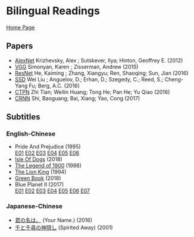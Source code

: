 # Bilingual Readings

[Home Page](https://benhnp.github.io/nhnp/)

## Papers
- [AlexNet](https://benhnp.github.io/nhnp/files/papers/cv/AlexNet%20-%20ImageNet%20Classification%20with%20Deep%20Convolutional%20Neural%20Networks_marks.html) Krizhevsky, Alex ; Sutskever, Ilya; Hinton, Geoffrey E. (2012)
- [VGG](https://benhnp.github.io/nhnp/files/papers/cv/VGG%20-%20Very%20Deep%20Convolutional%20Networks%20for%20Large-Scale%20Image%20Recognition_marks.html) Simonyan, Karen ; Zisserman, Andrew (2015)
- [ResNet](https://benhnp.github.io/nhnp/files/papers/cv/ResNet%20-%20Deep%20Residual%20Learning%20for%20Image%20Recognition_marks.html) He, Kaiming ; Zhang, Xiangyu; Ren, Shaoqing; Sun, Jian (2016)
- [SSD](https://benhnp.github.io/nhnp/files/papers/cv/SSD%20-%20Single%20Shot%20MultiBox%20Detector_marks.html) Wei Liu ; Anguelov, D.; Erhan, D.; Szegedy, C.; Reed, S.; Cheng-Yang Fu; Berg, A.C. (2016)
- [CTPN](https://benhnp.github.io/nhnp/files/papers/cv/CTPN%20-%20Detecting%20Text%20in%20Natural%20Image%20with%20Connectionist%20Text%20Proposal%20Network_marks.html) Zhi Tian; Weilin Huang; Tong He; Pan He; Yu Qiao (2016)
- [CRNN](https://benhnp.github.io/nhnp/files/papers/cv/CRNN%20-%20An%20End-to-End%20Trainable%20Neural%20Network_marks.html) Shi, Baoguang; Bai, Xiang; Yao, Cong (2017)

## Subtitles

### English-Chinese
- Pride And Prejudice (1995)  
[E01](https://benhnp.github.io/nhnp/files/subtitles/Pride%20And%20Prejudice%20Ep1%201995_marks.html)    [E02](https://benhnp.github.io/nhnp/files/subtitles/Pride%20And%20Prejudice%20Ep2%201995_marks.html)    [E03](https://benhnp.github.io/nhnp/files/subtitles/Pride%20And%20Prejudice%20Ep3%201995_marks.html)    [E04](https://benhnp.github.io/nhnp/files/subtitles/Pride%20And%20Prejudice%20Ep4%201995_marks.html)    [E05](https://benhnp.github.io/nhnp/files/subtitles/Pride%20And%20Prejudice%20Ep5%201995_marks.html)    [E06](https://benhnp.github.io/nhnp/files/subtitles/Pride%20And%20Prejudice%20Ep6%201995_marks.html)
- [Isle Of Dogs](https://benhnp.github.io/nhnp/files/subtitles/Isle%20Of%20Dogs%202018_marks.html) (2018)
- [The Legend of 1900](https://benhnp.github.io/nhnp/files/subtitles/The%20Legend%20of%201900_1998_Extended.Editon_marks.html) (1998)
- [The Lion King](https://benhnp.github.io/nhnp/files/subtitles/The%20Legend%20of%201900_1998_Extended.Editon_marks.html) (1994)
- [Green Book](https://benhnp.github.io/nhnp/files/subtitles/The%20Legend%20of%201900_1998_Extended.Editon_marks.html) (2018)
- Blue Planet II (2017)  
[E01](https://benhnp.github.io/nhnp/files/subtitles/Blue%20Planet%20II%20S02E01_marks.html)    [E02](https://benhnp.github.io/nhnp/files/subtitles/Blue%20Planet%20II%20S02E02_marks.html)    [E03](https://benhnp.github.io/nhnp/files/subtitles/Blue%20Planet%20II%20S02E03_marks.html)    [E04](https://benhnp.github.io/nhnp/files/subtitles/Blue%20Planet%20II%20S02E04_marks.html)    [E05](https://benhnp.github.io/nhnp/files/subtitles/Blue%20Planet%20II%20S02E05_marks.html)    [E06](https://benhnp.github.io/nhnp/files/subtitles/Blue%20Planet%20II%20S02E06_marks.html)    [E07](https://benhnp.github.io/nhnp/files/subtitles/Blue%20Planet%20II%20S02E07_marks.html)

### Japanese-Chinese
- [君の名は。](https://benhnp.github.io/nhnp/files/subtitles/Your%20Name.2017_marks.html) (Your Name.) (2016)
- [千と千尋の神隠し](https://benhnp.github.io/nhnp/files/subtitles/Spirited%20Away_2001_marks.html) (Spirited Away) (2001)

